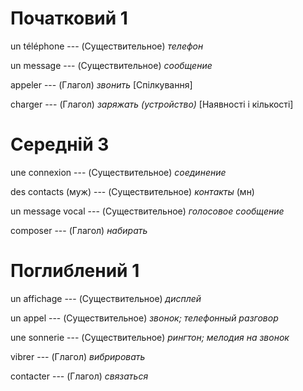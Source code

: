 # Початковий 1

un téléphone --- (Существительное)
*телефон*



un message --- (Существительное)
*сообщение*



appeler --- (Глагол)
*звонить* [Спілкування]



charger --- (Глагол)
*заряжать (устройство)* [Наявності і кількості]



# Середній 3

une connexion --- (Существительное)
*соединение*



des contacts (муж) --- (Существительное)
*контакты* (мн)



un message vocal --- (Существительное)
*голосовое сообщение*



composer --- (Глагол)
*набирать*



# Поглиблений 1

un affichage --- (Существительное)
*дисплей*



un appel --- (Существительное)
*звонок; телефонный разговор*



une sonnerie --- (Существительное)
*рингтон; мелодия на звонок*



vibrer --- (Глагол)
*вибрировать*



contacter --- (Глагол)
*связаться*